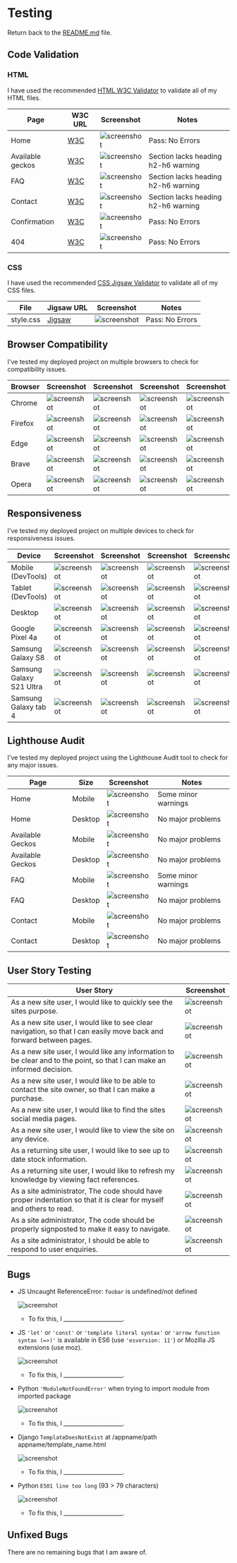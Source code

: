 # Testing

Return back to the [README.md](README.md) file.

## Code Validation

### HTML

I have used the recommended [HTML W3C Validator](https://validator.w3.org) to validate all of my HTML files.

| Page     | W3C URL                                                                                                     | Screenshot                                              | Notes                               |
| -------- | ----------------------------------------------------------------------------------------------------------- | ------------------------------------------------------- | ----------------------------------- |
| Home     | [W3C](https://validator.w3.org/nu/?doc=https://dougyb83.github.io/Lunas-Leopard-Geckos/index.html)   | ![screenshot](documentation/testing/html-validation-home.png)     | Pass: No Errors  |
| Available geckos  | [W3C](https://validator.w3.org/nu/?doc=https://dougyb83.github.io/Lunas-Leopard-Geckos/available-geckos.html) | ![screenshot](documentation/testing/html-validation-available-geckos.png)  | Section lacks heading h2-h6 warning            |
| FAQ     | [W3C](https://validator.w3.org/nu/?doc=https://dougyb83.github.io/Lunas-Leopard-Geckos/faq.html)    | ![screenshot](documentation/testing/html-validation-faq.png)     | Section lacks heading h2-h6 warning                     |
| Contact | [W3C](https://validator.w3.org/nu/?doc=https://dougyb83.github.io/Lunas-Leopard-Geckos/contact.html)   | ![screenshot](documentation/testing/html-validation-contact.png) | Section lacks heading h2-h6 warning      |
| Confirmation |[W3C](https://validator.w3.org/nu/?doc=https://dougyb83.github.io/Lunas-Leopard-Geckos/confirmation.html)    | ![screenshot](documentation/testing/html-validation-confirmation.png) | Pass: No Errors                     |
| 404        | [W3C](https://validator.w3.org/nu/?doc=https://dougyb83.github.io/Lunas-Leopard-Geckos/404.html)  | ![screenshot](documentation/testing/html-validation-404.png) | Pass: No Errors |

### CSS

I have used the recommended [CSS Jigsaw Validator](https://jigsaw.w3.org/css-validator) to validate all of my CSS files.


| File         | Jigsaw URL                                                                                                       | Screenshot                                             | Notes                              |
| ------------ | ---------------------------------------------------------------------------------------------------------------- | ------------------------------------------------------ | ---------------------------------- |
| style.css    | [Jigsaw](https://jigsaw.w3.org/css-validator/validator?uri=https%3A%2F%2Fdougyb83.github.io%2FLunas-Leopard-Geckos) | ![screenshot](documentation/testing/css-validation-style.png)    | Pass: No Errors                    |


## Browser Compatibility

I've tested my deployed project on multiple browsers to check for compatibility issues.

| Browser           | Screenshot                                     | Screenshot                                     | Screenshot                                     | Screenshot                                     | Notes                                |
| ----------------- | ---------------------------------------------- | ---------------------------------------------- | ---------------------------------------------- | ---------------------------------------------- | ------------------------------------ |
| Chrome            | ![screenshot](documentation/testing/browser-chrome.png)  | ![screenshot](documentation/testing/browser-chrome-avail.png)  | ![screenshot](documentation/testing/browser-chrome-faq.png)  | ![screenshot](documentation/testing/browser-chrome-contact.png)  | Works as expected                    |
| Firefox           | ![screenshot](documentation/testing/browser-firefox.png)  | ![screenshot](documentation/testing/browser-firefox-avail.png)  | ![screenshot](documentation/testing/browser-firefox-faq.png)  | ![screenshot](documentation/testing/browser-firefox-contact.png)  | Works as expected                    |
| Edge              | ![screenshot](documentation/testing/browser-edge.png)  | ![screenshot](documentation/testing/browser-edge-avail.png)  | ![screenshot](documentation/testing/browser-edge-faq.png)  | ![screenshot](documentation/testing/browser-edge-contact.png)  | Works as expected                    |
| Brave             | ![screenshot](documentation/testing/browser-brave.png)  | ![screenshot](documentation/testing/browser-brave-avail.png)  | ![screenshot](documentation/testing/browser-brave-faq.png)  | ![screenshot](documentation/testing/browser-brave-contact.png)  | Works as expected                    |
| Opera             | ![screenshot](documentation/testing/browser-opera.png)  | ![screenshot](documentation/testing/browser-opera-avail.png)  | ![screenshot](documentation/testing/browser-opera-faq.png)  | ![screenshot](documentation/testing/browser-opera-contact.png)  | Works as expected                    |

## Responsiveness

I've tested my deployed project on multiple devices to check for responsiveness issues.

| Device             | Screenshot                                        | Screenshot                                        | Screenshot                                        | Screenshot                                        | Notes                               |
| ------------------ | ------------------------------------------------- | ------------------------------------------------- | ------------------------------------------------- | ------------------------------------------------- | ----------------------------------- |
| Mobile (DevTools)  | ![screenshot](documentation/testing/responsive-mobile-dev-home.png)  | ![screenshot](documentation/testing/responsive-mobile-dev-avail.png)  |![screenshot](documentation/testing/responsive-mobile-dev-faq.png)  |![screenshot](documentation/testing/responsive-mobile-dev-contact.png)  |Works as expected                   |
| Tablet (DevTools)  | ![screenshot](documentation/testing/responsive-tablet-dev-home.png)  | ![screenshot](documentation/testing/responsive-tablet-dev-avail.png)  |![screenshot](documentation/testing/responsive-tablet-dev-faq.png)  |![screenshot](documentation/testing/responsive-tablet-dev-contact.png)  |Works as expected                   |
| Desktop            | ![screenshot](documentation/testing/responsive-desktop-home.png) | ![screenshot](documentation/testing/responsive-desktop-avail.png)  |![screenshot](documentation/testing/responsive-desktop-faq.png)  |![screenshot](documentation/testing/responsive-desktop-contact.png)  |Works as expected                |
| Google Pixel 4a | ![screenshot](documentation/testing/responsive-mobile-pixel-home.png)   | ![screenshot](documentation/testing/responsive-mobile-pixel-avail.png)  |![screenshot](documentation/testing/responsive-mobile-pixel-faq.png)  |![screenshot](documentation/testing/responsive-mobile-pixel-contact.png)  | Works as expected                  |
| Samsung Galaxy S8          | ![screenshot](documentation/testing/responsive-mobile-s8-home.png)  | ![screenshot](documentation/testing/responsive-mobile-s8-avail.png)  |![screenshot](documentation/testing/responsive-mobile-s8-faq.png)  |![screenshot](documentation/testing/responsive-mobile-s8-contact.png)  | Works as expected                  |
| Samsung Galaxy S21 Ultra          | ![screenshot](documentation/testing/responsive-mobile-s21-home.png)  | ![screenshot](documentation/testing/responsive-mobile-s21-avail.png)  |![screenshot](documentation/testing/responsive-mobile-s21-faq.png)  |![screenshot](documentation/testing/responsive-mobile-s21-contact.png)  | Works as expected                   |
| Samsung Galaxy tab 4          | ![screenshot](documentation/testing/responsive-tablet-tab4-home.png)  | ![screenshot](documentation/testing/responsive-tablet-tab4-avail.png)  |![screenshot](documentation/testing/responsive-tablet-tab4-faq.png)  |![screenshot](documentation/testing/responsive-tablet-tab4-contact.png)  | Works as expected                   |


## Lighthouse Audit

I've tested my deployed project using the Lighthouse Audit tool to check for any major issues.

| Page    | Size    | Screenshot                                                | Notes                                   |
| ------- | ------- | --------------------------------------------------------- | --------------------------------------- |
| Home    | Mobile  | ![screenshot](documentation/testing/lighthouse-home-mobile.png)     | Some minor warnings                     |
| Home    | Desktop | ![screenshot](documentation/testing/lighthouse-home-desktop.png)    | No major problems                            |
| Available Geckos   | Mobile  | ![screenshot](documentation/testing/lighthouse-avail-mobile.png)    | No major problems                     |
| Available Geckos   | Desktop | ![screenshot](documentation/testing/lighthouse-avail-desktop.png)   | No major problems                            |
| FAQ | Mobile  | ![screenshot](documentation/testing/lighthouse-faq-mobile.png)  | Some minor warnings  |
| FAQ | Desktop | ![screenshot](documentation/testing/lighthouse-faq-desktop.png) | No major problems  |
| Contact | Mobile | ![screenshot](documentation/testing/lighthouse-contact-desktop.png) | No major problems  |
| Contact | Desktop | ![screenshot](documentation/testing/lighthouse-contact-desktop.png) | No major problems  |

## User Story Testing

| User Story                                                                             | Screenshot                               |
| -------------------------------------------------------------------------------------- | ---------------------------------------- |
| As a new site user, I would like to quickly see the sites purpose.          | ![screenshot](documentation/jumbotron.png) |
| As a new site user, I would like to see clear navigation, so that I can easily move back and forward between pages.          | ![screenshot](documentation/navbar-desktop.png) |
| As a new site user, I would like any information to be clear and to the point, so that I can make an informed decision.          | ![screenshot](documentation/faq-cards.png) |
| As a new site user, I would like to be able to contact the site owner, so that I can make a purchase.          | ![screenshot](documentation/contact-form.png) |
| As a new site user, I would like to find the sites social media pages.          | ![screenshot](documentation/footer.png) |
| As a new site user, I would like to view the site on any device.          | ![screenshot](documentation/testing/responsive-mobile-s21-home.png) |
| As a returning site user, I would like to see up to date stock information.    | ![screenshot](documentation/testing/browser-chrome-avail.png) |
| As a returning site user, I would like to refresh my knowledge by viewing fact references.    | ![screenshot](documentation/faq-cards.png) |
| As a site administrator, The code should have proper indentation so that it is clear for myself and others to read. | ![screenshot](documentation/code-example.png) |
| As a site administrator, The code should be properly signposted to make it easy to navigate. | ![screenshot](documentation/code-example.png) |
| As a site administrator, I should be able to respond to user enquiries. | ![screenshot](documentation/contact-form.png) |

## Bugs

- JS Uncaught ReferenceError: `foobar` is undefined/not defined

  ![screenshot](documentation/bug01.png)

  - To fix this, I _____________________.
- JS `'let'` or `'const'` or `'template literal syntax'` or `'arrow function syntax (=>)'` is available in ES6 (use `'esversion: 11'`) or Mozilla JS extensions (use moz).

  ![screenshot](documentation/bug02.png)

  - To fix this, I _____________________.
- Python `'ModuleNotFoundError'` when trying to import module from imported package

  ![screenshot](documentation/bug03.png)

  - To fix this, I _____________________.
- Django `TemplateDoesNotExist` at /appname/path appname/template_name.html

  ![screenshot](documentation/bug04.png)

  - To fix this, I _____________________.
- Python `E501 line too long` (93 > 79 characters)

  ![screenshot](documentation/bug04.png)

  - To fix this, I _____________________.

## Unfixed Bugs

There are no remaining bugs that I am aware of.
